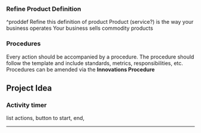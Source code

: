 
### Refine Product Definition
^proddef
Refine this definition of product
Product (service?) is the way your business operates
Your business sells commodity products
### Procedures
Every action should be accompanied by a procedure. The procedure should follow the template and include standards, metrics, responsibilities, etc.
Procedures can be amended via the **Innovations Procedure**


## Project Idea
### Activity timer
list actions, button to start, end, 

---
